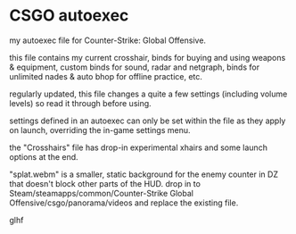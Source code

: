 # CSGO autoexec
my autoexec file for Counter-Strike: Global Offensive. 


this file contains my current crosshair, binds for buying and using weapons & equipment, custom binds for sound, radar and netgraph, binds for unlimited nades & auto bhop for offline practice, etc.

regularly updated, this file changes a quite a few settings (including volume levels) so read it through before using.

settings defined in an autoexec can only be set within the file as they apply on launch, overriding the in-game settings menu.

the "Crosshairs" file has drop-in experimental xhairs and some launch options at the end.

"splat.webm" is a smaller, static background for the enemy counter in DZ that doesn't block other parts of the HUD.
drop in to Steam/steamapps/common/Counter-Strike Global Offensive/csgo/panorama/videos and replace the existing file.


glhf
